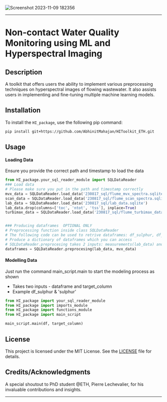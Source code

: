 
![Screenshot 2023-11-09 182356](https://github.com/AbhinitMahajan/HIToolkit_ETH/assets/82913786/994bb1c2-255e-4e27-b7d9-4c91e83621f4)

---

# Non-contact Water Quality Monitoring using ML and Hyperspectral Imaging

## Description
A toolkit that offers users the ability to implement various preprocessing techniques on hyperspectral images of flowing wastewater. It also assists users in implementing and fine-tuning multiple machine learning models.

## Installation
To install the `HI_package`, use the following pip command:
```bash
pip install git+https://github.com/AbhinitMahajan/HIToolkit_ETH.git
```

## Usage

#### Loading Data
Ensure you provide the correct path and timestamp to load the data 


```python
from HI_package.your_sql_reader_module import SQLDataReader
### Load data
# Please make sure you put in the path and timestamp correctly
mvx_data = SQLDataReader.load_data('230817_sql/flume_mvx_spectra.sqlite')
scan_data = SQLDataReader.load_data('230817_sql/flume_scan_spectra.sqlite', '2023-05-08T09:00:00', '2023-09-01T00:00:00')
lab_data = SQLDataReader.load_data('230817_sql/lab_data.sqlite')
lab_data.drop(columns=['toc', 'ntot', 'tss'], inplace=True)  
turbimax_data = SQLDataReader.load_data('230817_sql/flume_turbimax_data.sqlite', '2023-05-08T09:00:00', '2023-09-01T00:00:00')


### Producing dataframes  OPTIONAL ONLY
# Preprocessing function inside class SQLDataReader
# The following code can be used to retrive dataframes: df_sulphur, df_turb, df_nh, df_po4, df_doc, df_nsol
# Produce a dictionary of dataframes which you can access 
# SQLDataReader.preprocesing takes 2 inputs: measurements(lab_data) and spectra(mvx_data(reflectance) or scan_data(absorbance)) 
dataframes = SQLDataReader.preprocesing(lab_data, mvx_data)
```

#### Modelling Data
Just run the command main_script.main to start the modeling process as shown 
- Takes two inputs - dataframe and target_column
- Example df_sulphur & 'sulphur'
```python
from HI_package import your_sql_reader_module 
from HI_package import imports_module 
from HI_package import functions_module 
from HI_package import main_script

main_script.main(df, target_column)
```

## License
This project is licensed under the MIT License. See the [LICENSE](./LICENSE) file for details.

## Credits/Acknowledgments
A special shoutout to PhD student @ETH, Pierre Lechevalier, for his invaluable contributions and insights.

---

